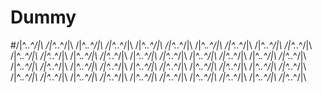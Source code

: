 # Dummy

#/|\^._.^/|\ /|\^._.^/|\ /|\^._.^/|\ /|\^._.^/|\ /|\^._.^/|\ /|\^._.^/|\ /|\^._.^/|\ /|\^._.^/|\ /|\^._.^/|\ /|\^._.^/|\ /|\^._.^/|\ /|\^._.^/|\ /|\^._.^/|\ /|\^._.^/|\ /|\^._.^/|\ /|\^._.^/|\ /|\^._.^/|\ /|\^._.^/|\ /|\^._.^/|\ /|\^._.^/|\ /|\^._.^/|\ /|\^._.^/|\ /|\^._.^/|\ /|\^._.^/|\ /|\^._.^/|\ /|\^._.^/|\ /|\^._.^/|\ /|\^._.^/|\ /|\^._.^/|\ /|\^._.^/|\ /|\^._.^/|\ /|\^._.^/|\ /|\^._.^/|\ /|\^._.^/|\ /|\^._.^/|\ /|\^._.^/|\ /|\^._.^/|\ /|\^._.^/|\ /|\^._.^/|\ /|\^._.^/|\ 